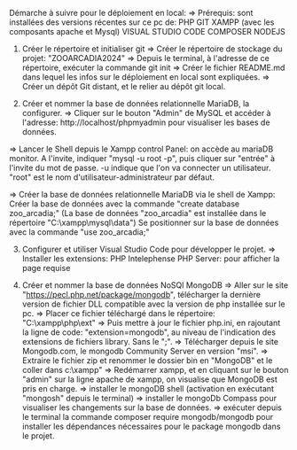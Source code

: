 Démarche à suivre pour le déploiement en local:
=> Prérequis: sont installées des versions récentes sur ce pc de:
PHP
GIT
XAMPP (avec les composants apache et Mysql)
VISUAL STUDIO CODE
COMPOSER
NODEJS

1. Créer le répertoire et initialiser git
=> Créer le répertoire de stockage du projet: "ZOOARCADIA2024"
=> Depuis le terminal, à l'adresse de ce répertoire, exécuter la commande git init
=> Créer le fichier README.md dans lequel les infos sur le déploiement en local sont expliquées.
=> Créer un dépôt Git distant, et le relier au dépôt git local.


2. Créer et nommer la base de données relationnelle MariaDB, la configurer.
=> Cliquer sur le bouton "Admin" de MySQL et accéder à l'adresse:  http://localhost/phpmyadmin pour visualiser les bases de données.

=> Lancer le Shell depuis le Xampp control Panel: on accède au mariaDB monitor.
A l'invite, indiquer "mysql -u root -p", puis cliquer sur "entrée" à l'invite du mot de passe.
-u indique que l'on va connecter un utilisateur. "root" est le nom d'utilisateur-administrateur par défaut.

=> Créer la base de données relationnelle MariaDB via le shell de Xampp:
Créer la base de données avec la commande "create database zoo_arcadia;"
(La base de données "zoo_arcadia" est installée dans le répertoire "C:\xampp\mysql\data\")
Se positionner sur la base de données avec la commande "use zoo_arcadia;"

3. Configurer et utiliser Visual Studio Code pour développer le projet.
=> Installer les extensions:
PHP Intelephense
PHP Server: pour afficher la page requise

4. Créer et nommer la base de données NoSQl MongoDB
=> Aller sur le site "https://pecl.php.net/package/mongodb", télécharger la dernière version de fichier DLL compatible
avec la version de php installée sur le pc.
=> Placer ce fichier téléchargé dans le répertoire: "C:\xampp\php\ext"
=> Puis mettre à jour le fichier php.ini, en rajoutant la ligne de code: "extension=mongodb", au niveau
de l'indication des extensions de fichiers library. Sans le ";".
=> Télécharger depuis le site Mongodb.com, le mongodb Community Server en version "msi".
=> Extraire le fichier zip et renommer le dossier bin en "MongoDB" et le coller dans c:\xampp\"
=> Redémarrer xampp, et en cliquant sur le bouton "admin" sur la ligne apache de xampp, on visualise que MongoDB est pris en charge.
=> installer le mongoDB shell (activation en exécutant "mongosh" depuis le terminal)
=> installer le mongoDb Compass pour visualiser les changements sur la base de données.
=> exécuter depuis le terminal la commande composer require mongodb/mongodb pour installer les dépendances nécessaires 
pour le package mongodb dans le projet.



